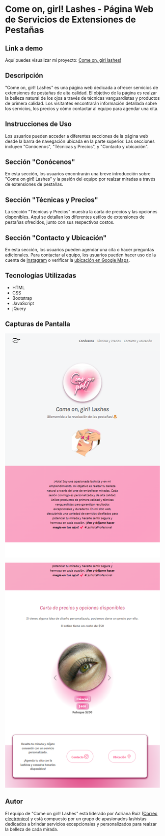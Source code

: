 # Come on, girl! Lashes - Página Web de Servicios de Extensiones de Pestañas 
## Link a demo
Aquí puedes visualizar mi proyecto: [Come on, girl lashes!](https://courageous-daifuku-2f0c3a.netlify.app)
## Descripción

"Come on, girl! Lashes" es una página web dedicada a ofrecer servicios de extensiones de pestañas de alta calidad. El objetivo de la página es realzar la belleza natural de los ojos a través de técnicas vanguardistas y productos de primera calidad. Los visitantes encontrarán información detallada sobre los servicios, los precios y cómo contactar al equipo para agendar una cita.

## Instrucciones de Uso

Los usuarios pueden acceder a diferentes secciones de la página web desde la barra de navegación ubicada en la parte superior. Las secciones incluyen "Conócenos", "Técnicas y Precios", y "Contacto y ubicación".

## Sección "Conócenos"

En esta sección, los usuarios encontrarán una breve introducción sobre "Come on girl! Lashes" y la pasión del equipo por realzar miradas a través de extensiones de pestañas.

## Sección "Técnicas y Precios"

La sección "Técnicas y Precios" muestra la carta de precios y las opciones disponibles. Aquí se detallan los diferentes estilos de extensiones de pestañas ofrecidos, junto con sus respectivos costos.

## Sección "Contacto y Ubicación"

En esta sección, los usuarios pueden agendar una cita o hacer preguntas adicionales. Para contactar al equipo, los usuarios pueden hacer uso de la cuenta de [Instagram](https://instagram.com/comeongirl_lashes?igshid=MzRlODBiNWFlZA==) o verificar la [ubicación en Google Maps](https://maps.app.goo.gl/HhKKwiA8zVyUaPpX8?g_st=ii).

## Tecnologías Utilizadas

- HTML
- CSS
- Bootstrap
- JavaScript
- jQuery

## Capturas de Pantalla

![Captura de Pantalla 1](imagenes/2023-08-03.png)

![Captura de Pantalla 2](imagenes/ss2.png)

## Autor

El equipo de "Come on girl! Lashes" está liderado por Adriana Ruiz ([Correo electrónico](mailto:ruizadriana7503@gmail.com)) y está compuesto por un grupo de apasionados lashistas dedicados a brindar servicios excepcionales y personalizados para realzar la belleza de cada mirada.
